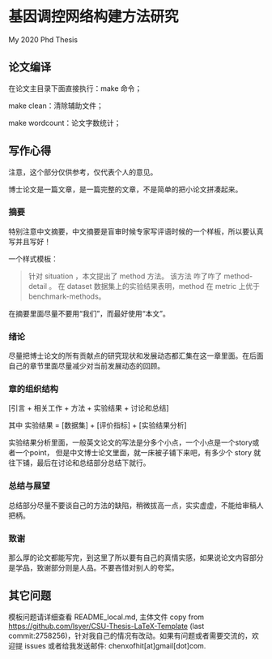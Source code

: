 # 基因调控网络构建方法研究

My 2020 Phd Thesis

## 论文编译

在论文主目录下面直接执行：make 命令；

make clean：清除辅助文件；

make wordcount：论文字数统计；

## 写作心得

注意，这个部分仅供参考，仅代表个人的意见。

博士论文是一篇文章，是一篇完整的文章，不是简单的把小论文拼凑起来。

### 摘要
特别注意中文摘要，中文摘要是盲审时候专家写评语时候的一个样板，所以要认真写并且写好！

一个样式模板：

> 针对  situation ，本文提出了 method 方法。
> 该方法 咋了咋了 method-detail 。
> 在 dataset 数据集上的实验结果表明，method 在  metric 上优于 benchmark-methods。

在摘要里面尽量不要用“我们”，而最好使用“本文”。

### 绪论

尽量把博士论文的所有贡献点的研究现状和发展动态都汇集在这一章里面。在后面自己的章节里面尽量减少对当前发展动态的回顾。

### 章的组织结构

[引言 + 相关工作 + 方法 + 实验结果 + 讨论和总结]

其中 实验结果 = [数据集] + [评价指标] + [实验结果分析]

实验结果分析里面，一般英文论文的写法是分多个小点，一个小点是一个story或者一个point，
但是中文博士论文里面，就一床被子铺下来吧，有多少个 story 就往下铺，最后在讨论和总结部分总结下就行。

### 总结与展望

总结部分尽量不要谈自己的方法的缺陷，稍微拔高一点，实实虚虚，不能给审稿人把柄。

### 致谢

那么厚的论文都能写完，到这里了所以要有自己的真情实感，如果说论文内容部分是学品，致谢部分则是人品。不要吝惜对别人的夸奖。

## 其它问题

模板问题请详细查看 README_local.md, 主体文件 copy from https://github.com/lsyer/CSU-Thesis-LaTeX-Template (last commit:2758256)，针对我自己的情况有改动。如果有问题或者需要交流的，欢迎提 issues 或者给我发送邮件: chenxofhit[at]gmail[dot]com.